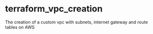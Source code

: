 # terraform_vpc_creation
The creation of a custom vpc with subnets, internet gateway and route tables on AWS
